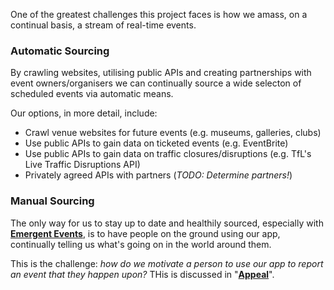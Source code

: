 One of the greatest challenges this project faces is how we amass, on a continual basis, a stream of real-time events.

### Automatic Sourcing

By crawling websites, utilising public APIs and creating partnerships with event owners/organisers we can continually source a wide selecton of scheduled events via automatic means.

Our options, in more detail, include:

 * Crawl venue websites for future events (e.g. museums, galleries, clubs)
 * Use public APIs to gain data on ticketed events (e.g. EventBrite)
 * Use public APIs to gain data on traffic closures/disruptions (e.g. TfL's Live Traffic Disruptions API)
 * Privately agreed APIs with partners (*TODO: Determine partners!*)

### Manual Sourcing

The only way for us to stay up to date and healthily sourced, especially with **[Emergent Events](/Glossary/Emergent_Event)**, is to have people on the ground using our app, continually telling us what's going on in the world around them.

This is the challenge: *how do we motivate a person to use our app to report an event that they happen upon?* THis is discussed in "**[Appeal](Appeal)**".